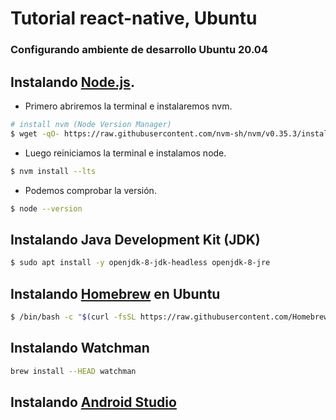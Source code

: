 # Tutorial react-native, Ubuntu
### Configurando ambiente de desarrollo Ubuntu 20.04

## Instalando [Node.js](https://nodejs.org/).

  - Primero abriremos la terminal e instalaremos nvm.

```sh
# install nvm (Node Version Manager)
$ wget -qO- https://raw.githubusercontent.com/nvm-sh/nvm/v0.35.3/install.sh | bash
```
  - Luego reiniciamos la terminal e instalamos node.

```sh
$ nvm install --lts
```
  - Podemos comprobar la versión.

```sh
$ node --version
```
## Instalando Java Development Kit (JDK)

```sh
$ sudo apt install -y openjdk-8-jdk-headless openjdk-8-jre
```

## Instalando [Homebrew](https://docs.brew.sh/Homebrew-on-Linux) en Ubuntu
```sh
$ /bin/bash -c "$(curl -fsSL https://raw.githubusercontent.com/Homebrew/install/master/install.sh)"
```

## Instalando Watchman
```sh
brew install --HEAD watchman
```
## Instalando [Android Studio](https://developer.android.com/studio)
